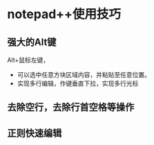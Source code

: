 # notepad++使用技巧

## 强大的Alt键

Alt+鼠标左键，
- 可以选中任意方块区域内容，并粘贴至任意位置。
- 实现多行编辑，作键垂直下拉，实现多行光标

## 去除空行，去除行首空格等操作

## 正则快速编辑

